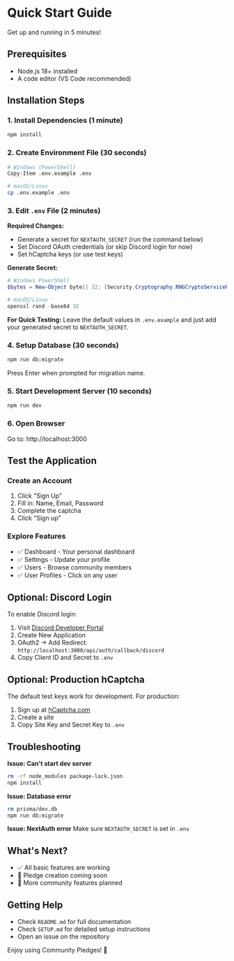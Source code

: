 # Quick Start Guide

Get up and running in 5 minutes!

## Prerequisites
- Node.js 18+ installed
- A code editor (VS Code recommended)

## Installation Steps

### 1. Install Dependencies (1 minute)
```bash
npm install
```

### 2. Create Environment File (30 seconds)
```bash
# Windows (PowerShell)
Copy-Item .env.example .env

# macOS/Linux
cp .env.example .env
```

### 3. Edit `.env` File (2 minutes)

**Required Changes:**
- Generate a secret for `NEXTAUTH_SECRET` (run the command below)
- Set Discord OAuth credentials (or skip Discord login for now)
- Set hCaptcha keys (or use test keys)

**Generate Secret:**
```powershell
# Windows PowerShell
$bytes = New-Object byte[] 32; [Security.Cryptography.RNGCryptoServiceProvider]::Create().GetBytes($bytes); [Convert]::ToBase64String($bytes)

# macOS/Linux
openssl rand -base64 32
```

**For Quick Testing:**
Leave the default values in `.env.example` and just add your generated secret to `NEXTAUTH_SECRET`.

### 4. Setup Database (30 seconds)
```bash
npm run db:migrate
```
Press Enter when prompted for migration name.

### 5. Start Development Server (10 seconds)
```bash
npm run dev
```

### 6. Open Browser
Go to: http://localhost:3000

## Test the Application

### Create an Account
1. Click "Sign Up"
2. Fill in: Name, Email, Password
3. Complete the captcha
4. Click "Sign up"

### Explore Features
- ✅ Dashboard - Your personal dashboard
- ✅ Settings - Update your profile
- ✅ Users - Browse community members
- ✅ User Profiles - Click on any user

## Optional: Discord Login

To enable Discord login:

1. Visit [Discord Developer Portal](https://discord.com/developers/applications)
2. Create New Application
3. OAuth2 → Add Redirect: `http://localhost:3000/api/auth/callback/discord`
4. Copy Client ID and Secret to `.env`

## Optional: Production hCaptcha

The default test keys work for development. For production:

1. Sign up at [hCaptcha.com](https://www.hcaptcha.com/)
2. Create a site
3. Copy Site Key and Secret Key to `.env`

## Troubleshooting

**Issue: Can't start dev server**
```bash
rm -rf node_modules package-lock.json
npm install
```

**Issue: Database error**
```bash
rm prisma/dev.db
npm run db:migrate
```

**Issue: NextAuth error**
Make sure `NEXTAUTH_SECRET` is set in `.env`

## What's Next?

- ✅ All basic features are working
- 🚧 Pledge creation coming soon
- 🚧 More community features planned

## Getting Help

- Check `README.md` for full documentation
- Check `SETUP.md` for detailed setup instructions
- Open an issue on the repository

Enjoy using Community Pledges! 🎉


